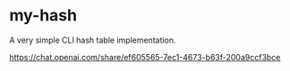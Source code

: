 # my-hash

A very simple CLI hash table implementation.

https://chat.openai.com/share/ef605565-7ec1-4673-b63f-200a9ccf3bce
